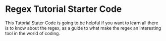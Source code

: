 # Regex Tutorial Starter Code

This Tutorial Stater Code is going to be helpful if you want to learn all there is to know about the regex, as a guide to what make the regex an interesting tool in the world of coding.